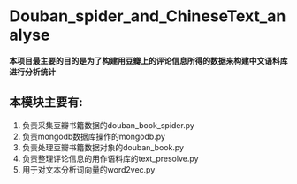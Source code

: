 # Douban_spider_and_ChineseText_analyse
**本项目最主要的目的是为了构建用豆瓣上的评论信息所得的数据来构建中文语料库进行分析统计**
## 本模块主要有:
1. 负责采集豆瓣书籍数据的douban_book_spider.py
2. 负责mongodb数据库操作的mongodb.py
3. 负责处理豆瓣书籍数据对象的douban_book.py
4. 负责整理评论信息的用作语料库的text_presolve.py
5. 用于对文本分析词向量的word2vec.py
